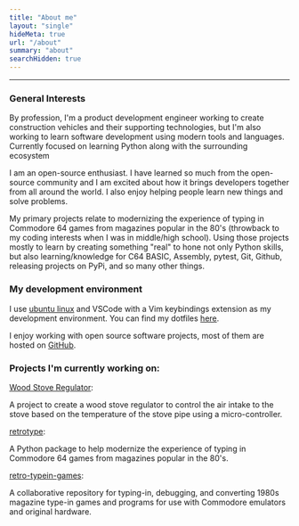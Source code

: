 ```yaml
---
title: "About me"
layout: "single"
hideMeta: true
url: "/about"
summary: "about"
searchHidden: true
---
```


---

### General Interests

By profession, I'm a product development engineer working to create construction vehicles and their supporting technologies, but I'm also working to learn software development using modern tools and languages. Currently focused on learning Python along with the surrounding ecosystem

I am an open-source enthusiast. I have learned so much from the open-source community and I am excited about how it brings developers together from all around the world. I also enjoy helping people learn new things and solve problems.

My primary projects relate to modernizing the experience of typing in Commodore 64 games from magazines popular in the 80's (throwback to my coding interests when I was in middle/high school). Using those projects mostly to learn by creating something "real" to hone not only Python skills, but also learning/knowledge for C64 BASIC, Assembly, pytest, Git, Github, releasing projects on PyPi, and so many other things.

### My development environment 

I use [ubuntu linux](https://ubuntu.com) and VSCode with a Vim keybindings extension as my development environment. You can find my dotfiles [here](https://github.com/mbuhidar/dotfiles).

I enjoy working with open source software projects, most of them are hosted on [GitHub](https://github.com/mbuhidar).

### Projects I'm currently working on:

[Wood Stove Regulator](https://github.com/mbuhidar/WoodStoveRegulator):

A project to create a wood stove regulator to control the air intake to the stove based on the temperature of the stove pipe using a micro-controller.

[retrotype](https://github.com/mbuhidar/retrotype):

A Python package to help modernize the experience of typing in Commodore 64 games from magazines popular in the 80's.

[retro-typein-games](https://github.com/mbuhidar/retro_typein_games):

A collaborative repository for typing-in, debugging, and converting 1980s magazine type-in games and programs for use with Commodore emulators and original hardware.
